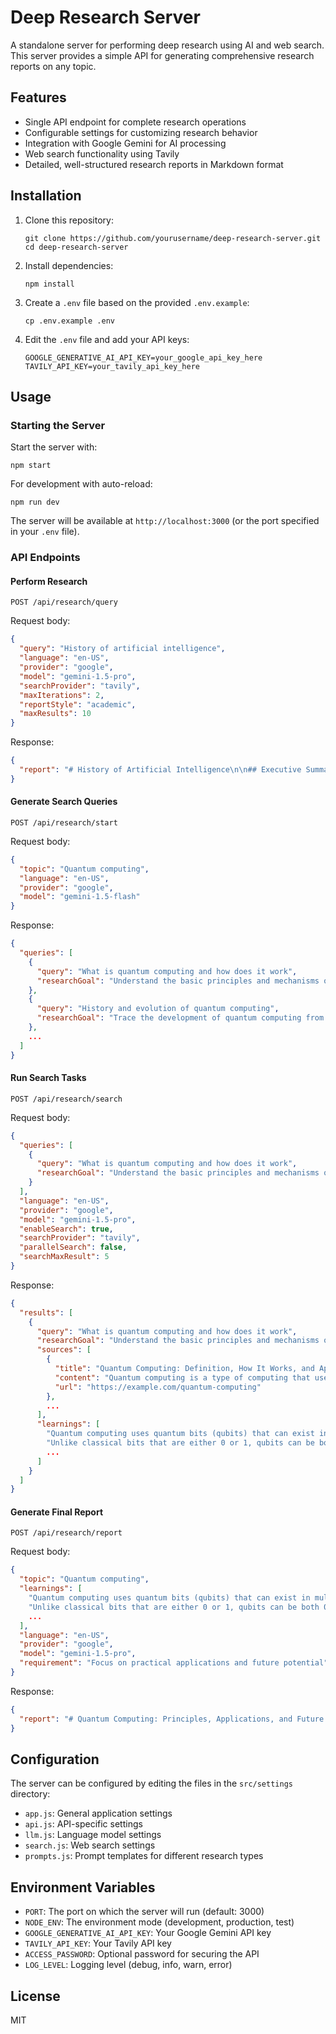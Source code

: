 # Deep Research Server

A standalone server for performing deep research using AI and web search. This server provides a simple API for generating comprehensive research reports on any topic.

## Features

- Single API endpoint for complete research operations
- Configurable settings for customizing research behavior
- Integration with Google Gemini for AI processing
- Web search functionality using Tavily
- Detailed, well-structured research reports in Markdown format

## Installation

1. Clone this repository:
   ```
   git clone https://github.com/yourusername/deep-research-server.git
   cd deep-research-server
   ```

2. Install dependencies:
   ```
   npm install
   ```

3. Create a `.env` file based on the provided `.env.example`:
   ```
   cp .env.example .env
   ```

4. Edit the `.env` file and add your API keys:
   ```
   GOOGLE_GENERATIVE_AI_API_KEY=your_google_api_key_here
   TAVILY_API_KEY=your_tavily_api_key_here
   ```

## Usage

### Starting the Server

Start the server with:

```
npm start
```

For development with auto-reload:

```
npm run dev
```

The server will be available at `http://localhost:3000` (or the port specified in your `.env` file).

### API Endpoints

#### Perform Research

```
POST /api/research/query
```

Request body:

```json
{
  "query": "History of artificial intelligence",
  "language": "en-US",
  "provider": "google",
  "model": "gemini-1.5-pro",
  "searchProvider": "tavily",
  "maxIterations": 2,
  "reportStyle": "academic",
  "maxResults": 10
}
```

Response:

```json
{
  "report": "# History of Artificial Intelligence\n\n## Executive Summary\n\nThis report provides a comprehensive overview of the history of artificial intelligence (AI)...",
}
```

#### Generate Search Queries

```
POST /api/research/start
```

Request body:

```json
{
  "topic": "Quantum computing",
  "language": "en-US",
  "provider": "google",
  "model": "gemini-1.5-flash"
}
```

Response:

```json
{
  "queries": [
    {
      "query": "What is quantum computing and how does it work",
      "researchGoal": "Understand the basic principles and mechanisms of quantum computing"
    },
    {
      "query": "History and evolution of quantum computing",
      "researchGoal": "Trace the development of quantum computing from theoretical concept to practical implementation"
    },
    ...
  ]
}
```

#### Run Search Tasks

```
POST /api/research/search
```

Request body:

```json
{
  "queries": [
    {
      "query": "What is quantum computing and how does it work",
      "researchGoal": "Understand the basic principles and mechanisms of quantum computing"
    }
  ],
  "language": "en-US",
  "provider": "google",
  "model": "gemini-1.5-pro",
  "enableSearch": true,
  "searchProvider": "tavily",
  "parallelSearch": false,
  "searchMaxResult": 5
}
```

Response:

```json
{
  "results": [
    {
      "query": "What is quantum computing and how does it work",
      "researchGoal": "Understand the basic principles and mechanisms of quantum computing",
      "sources": [
        {
          "title": "Quantum Computing: Definition, How It Works, and Applications",
          "content": "Quantum computing is a type of computing that uses quantum bits or qubits...",
          "url": "https://example.com/quantum-computing"
        },
        ...
      ],
      "learnings": [
        "Quantum computing uses quantum bits (qubits) that can exist in multiple states simultaneously due to superposition",
        "Unlike classical bits that are either 0 or 1, qubits can be both 0 and 1 at the same time",
        ...
      ]
    }
  ]
}
```

#### Generate Final Report

```
POST /api/research/report
```

Request body:

```json
{
  "topic": "Quantum computing",
  "learnings": [
    "Quantum computing uses quantum bits (qubits) that can exist in multiple states simultaneously due to superposition",
    "Unlike classical bits that are either 0 or 1, qubits can be both 0 and 1 at the same time",
    ...
  ],
  "language": "en-US",
  "provider": "google",
  "model": "gemini-1.5-pro",
  "requirement": "Focus on practical applications and future potential"
}
```

Response:

```json
{
  "report": "# Quantum Computing: Principles, Applications, and Future Potential\n\n## Executive Summary\n\nThis report provides a comprehensive overview of quantum computing..."
}
```

## Configuration

The server can be configured by editing the files in the `src/settings` directory:

- `app.js`: General application settings
- `api.js`: API-specific settings
- `llm.js`: Language model settings
- `search.js`: Web search settings
- `prompts.js`: Prompt templates for different research types

## Environment Variables

- `PORT`: The port on which the server will run (default: 3000)
- `NODE_ENV`: The environment mode (development, production, test)
- `GOOGLE_GENERATIVE_AI_API_KEY`: Your Google Gemini API key
- `TAVILY_API_KEY`: Your Tavily API key
- `ACCESS_PASSWORD`: Optional password for securing the API
- `LOG_LEVEL`: Logging level (debug, info, warn, error)

## License

MIT
